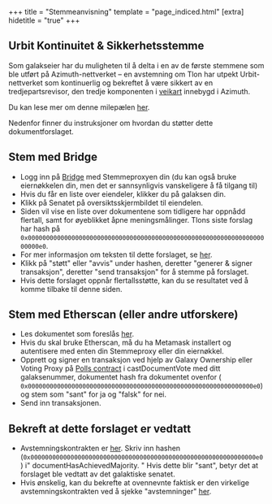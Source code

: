 +++
title = "Stemmeanvisning"
template = "page_indiced.html"
[extra]
hidetitle = "true"
+++

## Urbit Kontinuitet & Sikkerhetsstemme

Som galakseier har du muligheten til å delta i en av de første stemmene som ble utført på Azimuth-nettverket – en avstemning om Tlon har utpekt Urbit-nettverket som kontinuerlig og bekreftet å være sikkert av en tredjepartsrevisor, den tredje komponenten i [veikart](https://github.com/urbit/azimuth/blob/master/proposals/0xcb1f81e42b5e75f000f94fc71a3ea70cab4bfc6f236b91e717f1b9516e5596b5.txt) innebygd i Azimuth.

Du kan lese mer om denne milepælen [her](/blog/security-and-continuity/).

Nedenfor finner du instruksjoner om hvordan du støtter dette dokumentforslaget.

## Stem med Bridge

- Logg inn på [Bridge](https://bridge.urbit.org) med Stemmeproxyen din (du kan også bruke eiernøkkelen din, men det er sannsynligvis vanskeligere å få tilgang til)
- Hvis du får en liste over eiendeler, klikker du på galaksen din.
- Klikk på Senatet på oversiktsskjermbildet til eiendelen.
- Siden vil vise en liste over dokumentene som tidligere har oppnådd flertall, samt for øyeblikket åpne meningsmålinger. Tlons siste forslag har hash på `0x0000000000000000000000000000000000000000000000000000000000000000000000e0`.
- For mer informasjon om teksten til dette forslaget, se [her](https://github.com/urbit/azimuth/pull/34).
- Klikk på "støtt" eller "avvis" under hashen, deretter "generer & signer transaksjon", deretter "send transaksjon" for å stemme på forslaget.
- Hvis dette forslaget oppnår flertallsstøtte, kan du se resultatet ved å komme tilbake til denne siden.

## Stem med Etherscan (eller andre utforskere)

- Les dokumentet som foreslås [her](https://github.com/urbit/azimuth/pull/34).
- Hvis du skal bruke Etherscan, må du ha Metamask installert og autentisere med enten din Stemmeproxy eller din eiernøkkel.
- Opprett og signer en transaksjon ved hjelp av Galaxy Ownership eller Voting Proxy på [Polls contract](https://etherscan.io/address/0x7fecab617c868bb5996d99d95200d2fa708218e4#writeContract) i castDocumentVote med ditt galaksenummer, dokumentet hash fra dokumentet ovenfor (` 0x00000000000000000000000000000000000000000000000000000000000000e0`) og stem som "sant" for ja og "falsk" for nei.
- Send inn transaksjonen.

## Bekreft at dette forslaget er vedtatt

- Avstemningskontrakten er [her](https://etherscan.io/dapp/0x7fecab617c868bb5996d99d95200d2fa708218e4#readContract). Skriv inn hashen (`0x00000000000000000000000000000000000000000000000000000000000000e0`) i" documentHasAchievedMajority. " Hvis dette blir "sant", betyr det at forslaget ble vedtatt av det galaktiske senatet.
- Hvis ønskelig, kan du bekrefte at ovennevnte faktisk er den virkelige avstemningskontrakten ved å sjekke "avstemninger" [her](https://etherscan.io/dapp/ecliptic.eth#readContract).
